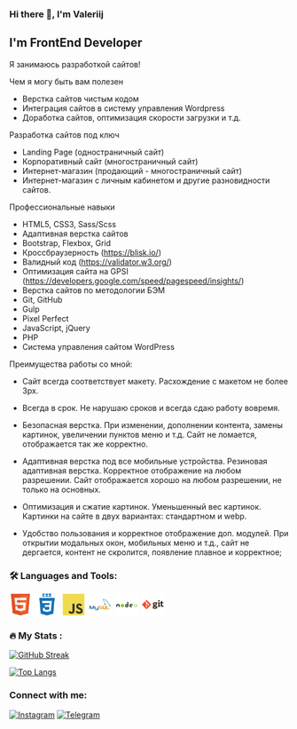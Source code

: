 ### Hi there 👋, I'm Valeriij
 
## I'm FrontEnd Developer 
Я занимаюсь разработкой сайтов!  
 
Чем я могу быть вам полезен
- Верстка сайтов чистым кодом
- Интеграция сайтов в систему управления Wordpress
- Доработка сайтов, оптимизация скорости загрузки и т.д.

Разработка сайтов под ключ
- Landing Page (одностраничный сайт)
- Корпоративный сайт (многостраничный сайт)
- Интернет-магазин (продающий - многостраничный сайт)
- Интернет-магазин с личным кабинетом
и другие разновидности сайтов.

Профессиональные навыки
- HTML5, CSS3, Sass/Scss
- Адаптивная верстка сайтов
- Bootstrap, Flexbox, Grid
- Кроссбраузерность (https://blisk.io/)
- Валидный код (https://validator.w3.org/)
- Оптимизация сайта на GPSI (https://developers.google.com/speed/pagespeed/insights/)
- Верстка сайтов по методологии БЭМ
- Git, GitHub
- Gulp
- Pixel Perfect
- JavaScript, jQuery
- PHP
- Система управления сайтом WordPress

Преимущества работы со мной:
- Сайт всегда соответствует макету.
Расхождение с макетом не более 3px.

- Всегда в срок.
Не нарушаю сроков и всегда сдаю работу вовремя.

- Безопасная верстка.
При изменении, дополнении контента, замены картинок, увеличении пунктов меню и т.д. Сайт не ломается, отображается так же корректно.

- Адаптивная верстка под все мобильные устройства.
Резиновая адаптивная верстка. Корректное отображение на любом разрешении.
Сайт отображается хорошо на любом разрешении, не только на основных.

- Оптимизация и сжатие картинок.
Уменьшенный вес картинок. Картинки на сайте в двух вариантах: стандартном и webp.

- Удобство пользования и корректное отображение доп. модулей.
При открытии модальных окон, мобильных меню и т.д., сайт не дергается, контент не скролится, появление плавное и корректное;
<!-- - 💪 I like to write code
- 🎉 I love outdoor activities and swimming
- 🥅 I am constantly learning new technologies
  -->
<!-- ### Languages and Tools:
![HTML5](https://img.shields.io/badge/-HTML5-090909?style=for-the-badge&logo=HTML5)
![CSS3](https://img.shields.io/badge/-CSS3-090909?style=for-the-badge&logo=CSS3)
![Sass](https://img.shields.io/badge/-Sass-090909?style=for-the-badge&logo=Sass)
![JavaScript](https://img.shields.io/badge/-JavaScript-090909?style=for-the-badge&logo=JavaScript)
![VSCode](https://img.shields.io/badge/-VSCode-090909?style=for-the-badge&logo=VSCode)
 -->
 
 ### :hammer_and_wrench: Languages and Tools:
<div>
  <img src="https://github.com/devicons/devicon/blob/master/icons/html5/html5-original.svg" title="HTML5" alt="HTML" width="40" height="40"/>&nbsp;
  <img src="https://github.com/devicons/devicon/blob/master/icons/css3/css3-plain-wordmark.svg"  title="CSS3" alt="CSS" width="40" height="40"/>&nbsp;
  <img src="https://github.com/devicons/devicon/blob/master/icons/javascript/javascript-original.svg" title="JavaScript" alt="JavaScript" width="40" height="40"/>&nbsp;
  <img src="https://github.com/devicons/devicon/blob/master/icons/mysql/mysql-original-wordmark.svg" title="MySQL"  alt="MySQL" width="40" height="40"/>&nbsp;
  <img src="https://github.com/devicons/devicon/blob/master/icons/nodejs/nodejs-original-wordmark.svg" title="NodeJS" alt="NodeJS" width="40" height="40"/>&nbsp;
  <img src="https://github.com/devicons/devicon/blob/master/icons/git/git-original-wordmark.svg" title="Git" **alt="Git" width="40" height="40"/>
</div>

### :fire: My Stats :
[![GitHub Streak](http://github-readme-streak-stats.herokuapp.com?user=ruvick&theme=dark&background=000000)](https://git.io/streak-stats)

[![Top Langs](https://github-readme-stats.vercel.app/api/top-langs/?username=ruvick&layout=compact&theme=vision-friendly-dark)](https://github.com/anuraghazra/github-readme-stats)

### Connect with me:
[![Instagram](https://img.shields.io/badge/-instagram-090909?style=for-the-badge&logo=instagram)](https://www.instagram.com/ruvick_v)
[![Telegram](https://img.shields.io/badge/-Telegram-090909?style=for-the-badge&logo=Telegram)](https://t.me/RuvickV)


<!--
**ruvick/ruvick** is a ✨ _special_ ✨ repository because its `README.md` (this file) appears on your GitHub profile.

Here are some ideas to get you started:

- 🔭 I’m currently working on ...
- 🌱 I’m currently learning ...
- 👯 I’m looking to collaborate on ...
- 🤔 I’m looking for help with ...
- 💬 Ask me about ...
- 📫 How to reach me: ...
- 😄 Pronouns: ...
- ⚡ Fun fact: ...
-->
